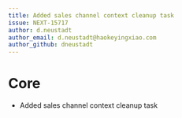 ```yaml
---
title: Added sales channel context cleanup task
issue: NEXT-15717
author: d.neustadt
author_email: d.neustadt@haokeyingxiao.com 
author_github: dneustadt
---
```

# Core
* Added sales channel context cleanup task
